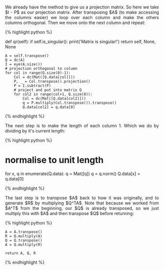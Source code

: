 <div style="text-align: justify"> <p>We already have the
method to give us a projection matrix. So here we take $I - P$ as our
projection matrix. After transposing $A$ (to make accessing the columns easier)
we loop over each column and make the others columns orthogonal. Then we move
onto the next column and repeat:</p> 
</div>

{% highlight python %}

def qr(self):
    if self.is_singular():
        print('Matrix is singular!')
        return self, None, None

    A = self.transpose()
    Q = dc(A)
    I = eye(A.size())
    # projection orthogonal to column
    for col in range(Q.size(0)-1):
        Col = dc(Mat([Q.data[col]]))
        P, _ = Col.transpose().projection()
        P = I.subtract(P)
        # project and put into matrix Q
        for col2 in range(col+1, Q.size(0)):
            Col = dc(Mat([Q.data[col2]]))
            q = P.multiply(Col.transpose()).transpose()
            Q.data[col2] = q.data[0]

{% endhighlight %}

<div style="text-align: justify">
<p>The next step is to make the length of each column 1. Which we do by
dividing by it's current length:</p>
</div>

{% highlight python %}

# normalise to unit length
for x, q in enumerate(Q.data):
    q = Mat([q])
    q = q.norm()
    Q.data[x] = q.data[0]

{% endhighlight %}

<div style="text-align: justify">
<p>The last step is to transpose $A$ back to how it was originally, and to
generate $R$ by multiplying $Q^TA$. Note that because we worked from $A^T$ from
the beginning, our $Q$ is already transposed, so we just multiply this with $A$
and then transpose $Q$ before returning:</p>
</div>

{% highlight python %}

    A = A.transpose()
    R = Q.multiply(A)
    Q = Q.transpose()
    A = Q.multiply(R)

    return A, Q, R

{% endhighlight %}
